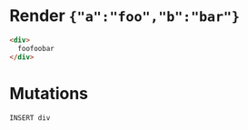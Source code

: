 # Render `{"a":"foo","b":"bar"}`

```html
<div>
  foofoobar
</div>
```

# Mutations
```
INSERT div
```